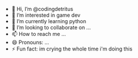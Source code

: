 - 👋 Hi, I’m @codingdetritus
- 👀 I’m interested in game dev
- 🌱 I’m currently learning python
- 💞️ I’m looking to collaborate on ...
- 📫 How to reach me ...
- 😄 Pronouns: ...
- ⚡ Fun fact: im crying the whole time i'm doing this 

<!---
codingdetritus/codingdetritus is a ✨ special ✨ repository because its `README.md` (this file) appears on your GitHub profile.
You can click the Preview link to take a look at your changes.
--->
